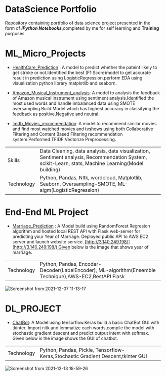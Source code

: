 # DataScience Portfolio

Repository containing portfolio of data science project presented in the form of ***iPython Notebooks***,completed by me for self learning and **Training** purposes.


# ML_Micro_Projects

- [HealthCare_Prediction](https://github.com/sasikala07/Portfolio/blob/main/Ml_micro_project/healthcare_stroke_detection.ipynb) :
A model to predict whether the pateint likely to get stroke or not.Identified the best (F1 Score)model to get accurate result in prediction using LogisticRegression.perform EDA using visualization python library matplotlib and seaborn.

- [Amazon_Musical_Instrument_analysis](https://github.com/sasikala07/Portfolio/blob/main/Ml_micro_project/Amazon_musical_instrument_sentiment_analysis.ipynb):
A model to analysis the feedback of Amazon musical instrument using sentiment analysis.Identified the most used words and handle imbalanced data using SMOTE oversampling.Build Model which has highest accuracy in classifying the feedback as positive,Negative and neutral.

- [Imdb_Movies_recommendation](https://github.com/sasikala07/Portfolio/blob/main/Ml_micro_project/Imdb_movies_recommendation_collaborative_and%20content_based_filtering.ipynb):
A model to recommend similar movies and find most watched movies and tvshows using both Collaborative Filtering and Content Based Filtering recommendation system.Performed TFIDF Vectorize Preprocessing.

||                                                        |
|----|----|
|Skills|Data Cleaning, data analysis, data visualization, Sentiment analysis, Recommendation System, scikit-Learn, stats, Machine Learning(Model building)|
|Technology|Python, Pandas, Nltk, wordcloud, Matplotlib, Seaborn, Oversampling-SMOTE, ML-algm(LogisticRegression)|


# End-End ML Project

- [Marriage_Prediction](https://github.com/sasikala07/Portfolio/tree/main/End-End%20Project) :
A Model build using RandomForest Regresion algorithm and hosted local REST API with Flask web-server for predicting your Year of Marriage. Deployed public API to AWS EC2 server and launch website service. [http://3.140.249.198/](http://3.140.249.198/).Given below is the image that shows year of marriage.

||                                                        |
|----|----|
|Technology|Python, Pandas, Encoder-Decoder(LabelEncoder), ML-algorithm(Ensemble Technique),AWS-EC2,RestAPI Flask|


   ![Screenshot from 2021-12-07 11-13-17](https://user-images.githubusercontent.com/72785420/145705801-57c20395-8c27-4dd1-bd2b-ce7a1349995e.png)

 



# DL_PROJECT

- [ChatBot](https://github.com/sasikala07/Portfolio/tree/main/DL_project):
A Model using tensorflow.Keras build a basic ChatBot GUI with tkinter. Import nltk and lemmatize each words,compile the model with stochastic gradient descent and predict output intent with softmax. Given below is the image shows the GUI of chatbot.

||                                                        |
|----|----|
|Technology|Python, Pandas, Pickle, Tensorflow-Keras,Stochastic Gradient Descent,tkinter GUI|


  ![Screenshot from 2021-12-13 18-59-26](https://user-images.githubusercontent.com/72785420/145828342-1e221912-6ed4-47a1-a00a-ceb0856c2432.png)
  


